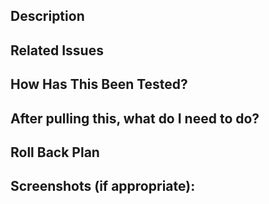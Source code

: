 <!--- Provide a general summary of your changes in the Title above -->

## Description
<!--- Describe your changes in detail -->

## Related Issues

## How Has This Been Tested?
<!--- Please describe in detail how you tested your changes. -->
<!--- Include details of your testing environment, and the tests you ran to -->
<!--- see how your change affects other areas of the code, etc. -->

## After pulling this, what do I need to do?
<!--- e.g. do you need to migrate, rebuild web, delete database, etc.) -->

## Roll Back Plan
<!-- If something goes wrong, how do we roll back? -->

## Screenshots (if appropriate):
